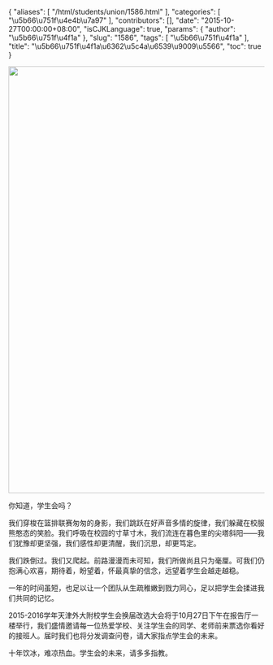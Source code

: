 {
    "aliases": [
        "/html/students/union/1586.html"
    ],
    "categories": [
        "\u5b66\u751f\u4e4b\u7a97"
    ],
    "contributors": [],
    "date": "2015-10-27T00:00:00+08:00",
    "isCJKLanguage": true,
    "params": {
        "author": "\u5b66\u751f\u4f1a"
    },
    "slug": "1586",
    "tags": [
        "\u5b66\u751f\u4f1a"
    ],
    "title": "\u5b66\u751f\u4f1a\u6362\u5c4a\u6539\u9009\u5566",
    "toc": true
}


<img
    src="https://cdn.tfls.online/mirror/full/b803cf20629f9266c6abbb9e3c0324b4055b30f3.jpg"
    style="display:block;margin-left:auto;margin-right:auto;"
    decoding="async"
    fetchpriority="auto"
    loading="lazy"
    height="840"
    width="600"
/>




 




你知道，学生会吗？




我们穿梭在篮排联赛匆匆的身影，我们跳跃在好声音多情的旋律，我们躲藏在校服熊憨态的笑脸。我们呼吸在校园的寸草寸木，我们流连在暮色里的尖塔斜阳——我们犹豫却更坚强，我们感性却更清醒，我们沉思，却更笃定。




我们跌倒过。我们又爬起。前路漫漫而未可知，我们所做尚且只为毫厘。可我们仍抱满心欢喜，期待着，盼望着，怀最真挚的信念，远望着学生会越走越稳。




一年的时间虽短，也足以让一个团队从生疏稚嫩到戮力同心，足以把学生会揉进我们共同的记忆。




2015-2016学年天津外大附校学生会换届改选大会将于10月27日下午在报告厅一楼举行，我们盛情邀请每一位热爱学校、关注学生会的同学、老师前来票选你看好的接班人。届时我们也将分发调查问卷，请大家指点学生会的未来。




十年饮冰，难凉热血。学生会的未来，请多多指教。



  


  



